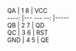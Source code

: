   QA 	| 1 	   	 8 	| VCC 	
----:	|---	---	--:	|-----	
  QB 	| 2 	   	 7 	| QD  	
  QC 	| 3 	   	 6 	| RST 	
 GND 	| 4 	   	 5 	| QE  	
